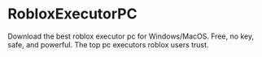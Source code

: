 # RobloxExecutorPC
Download the best roblox executor pc for Windows/MacOS. Free, no key, safe, and powerful. The top pc executors roblox users trust.
